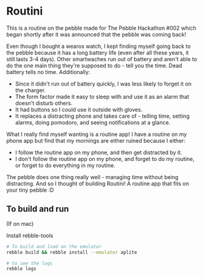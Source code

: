 # Routini

This is a routine on the pebble made for The Pebble Hackathon #002 which began
shortly after it was announced that the pebble was coming back!

Even though I bought a wearos watch, I kept finding myself going back to the
pebble because it has a long battery life (even after all these years, it still
lasts 3-4 days). Other smartwaches run out of battery and aren't able to do the
one main thing they're supposed to do - tell you the time. Dead battery tells no
time. Additionally:

* Since it didn't run out of battery quickly, I was less likely to forget it on the charger.
* The form factor made it easy to sleep with and use it as an alarm that doesn't disturb others.
* It had buttons so I could use it outside with gloves.
* It replaces a distracting phone and takes care of - telling time, setting alarms, doing pomodoro, and seeing notifications at a glance.


What I really find myself wanting is a routine app! I have a routine on my phone
app but find that my mornings are either ruined because I either: 

* I follow the routine app on my phone, and then get distracted by it.
* I don't follow the routine app on my phone, and forget to do my routine, or forget to do everything in my routine.

The pebble does one thing really well - managing time without being distracting.
And so I thought of building Routini! A routine app that fits on your tiny pebble :D 

## To build and run
(If on mac)

Install rebble-tools

```sh
# To build and load on the emulator
rebble build && rebble install --emulator aplite

# to see the logs
rebble logs
```
